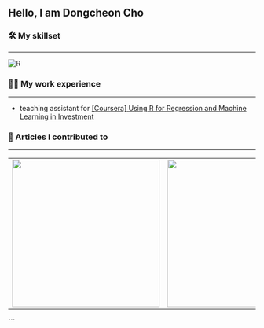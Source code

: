 ## Hello, I am Dongcheon Cho

  
### 🛠 My skillset
___
![R](https://img.shields.io/badge/R-programming-blue)

  

### 🏃‍♀️ My work experience
___
* teaching assistant for [[Coursera] Using R for Regression and Machine Learning in Investment](https://www.coursera.org/learn/using-r-for-regression-and-machine-learning-in-investment)

  
### 👀 Articles I contributed to
___

<table>
  <tbody>
    <tr>
      <td>
        <a href="https://stibee.com/api/v1.0/emails/share/3Zs5rNS5MSjNNX5q1zgEtF9XdfT9JzQ=" title="내가 보는 유튜브의
나비효과는?">
         <img align="center" src="https://img.stibee.com/23595_1661245997.jpg" width="300" alt-text="">
        </a>
      </td>
      <td>
        <a href="https://stibee.com/api/v1.0/emails/share/1GStNG89kxceqBsKuiMVlIQ4CD918J8=" title="수해는 사회적 약자를
먼저 삼킨다">
          <img align="center" src="https://img.stibee.com/23595_1660721777.jpg" width="300" alt-text="">
        </a>
      </td>
      <td>
        <a href="https://stibee.com/api/v1.0/emails/share/NeBgQl-V2okoSd1LihEvUnUS-UA9VA0=" title="인구 감소는 처음이라…
어떻게 해야 할까?">
        <img align="center" src="https://img.stibee.com/23595_1660117595.jpg" width="300" alt-text="Git tutorial">
          </a>
      </td>
    </tr>
  </tbody>
</table>
```
